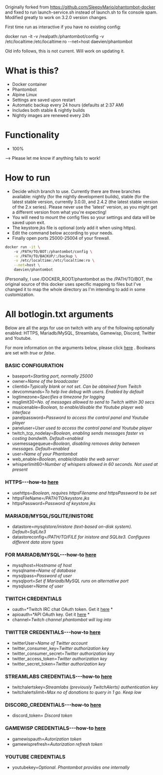 Originally forked from https://github.com/SleepyMario/phantombot-docker and fixed to run launch-service.sh instead of launch.sh to fix console spam. Modified greatly to work on 3.2.0 version changes.


First time run as interactive if you have no existing config:

docker run -it -v /realpath:/phantombot/config -v /etc/localtime:/etc/localtime:ro --net=host daevien/phantombot

Old info follows, this is not current. Will work on updating it.

# What is this?
* Docker container
* Phantombot
* Alpine Linux 
* Settings are saved upon restart
* Automatic backup every 24 hours (defaults at 2:37 AM)
* Includes both stable & nightly builds 
* Nightly images are renewed every 24h 

# Functionality
* 100%

--> Please let me know if anything fails to work!

# How to run
* Decide which branch to use. Currently there are three branches available: nightly (for the nightly development builds), stable (for the latest stable version, currently 3.0.0), and 2.4.2 (the latest stable version of the 2.x series). Please never use the 'latest' version, as you might get a different version from what you're expecting!
* You will need to mount the config files so your settings and data will be saved upon exit.
* The keystore.jks file is optional (only add it when using https).
* Edit the command below according to your needs.
* Finally open ports 25000-25004 of your firewall.
```sh
docker run -it \ 
	-v /PATH/TO/BOT:/phantombot/config \
	-v /PATH/TO/BACKUP/:/backup \
	-v /etc/localtime:/etc/localtime:ro \
	--net=host \
	daevien/phantombot
```
(Personally, I use /DOCKER_ROOT/phantombot as the /PATH/TO/BOT, the original source of this docker uses specific mapping to files but I've changed it to map the whole directory as I'm intending to add in some customization.

# All botlogin.txt arguments
Below are all the args for use on twitch with any of the following optionally enabled: HTTPS, Mariadb/MySQL, Streamlabs, Gamewisp, Discord, Twitter and Youtube.

For more information on the arguments below, please click [here](https://community.phantombot.tv/t/settings-for-botlogin-txt/78) .
Booleans are set with *true* or *false*.

### BASIC CONFIGURATION
* baseport=*Starting port, normally 25000*
* owner=*Name of the broadcaster*
* clientid=*Typically blank or not set. Can be obtained from Twitch*
* devcommands=*To help live debug with users. Enabled by default*
* logtimezone=*Specifies a timezone for logging*
* msglimit30=*No. of messages allowed to send to Twitch within 30 secs*
* musicenable=*Boolean, to enable/disable the Youtube player web interface*
* panelpassword=*Password to access the control panel and Youtube player*
* paneluser=*User used to access the control panel and Youtube player*
* twitch_tcp_nodelay=*Boolean, enabling sends  messages faster vs costing bandwith. Default=enabled*
* usemessagequeue=*Boolean, disabling removes delay between messages. Default=enabled*
* user=*Name of your Phantombot*
* web_enable=*Boolean, enable/disable the web server*
* whisperlimit60=*Number of whispers allowed in 60 seconds. Not used at present*
### HTTPS---how-to [here](https://community.phantombot.tv/t/how-to-enable-ssl-on-phantombot/71)
* usehttps=*Boolean, requires httpsFilename and httpsPassword to be set*
* httpsFileName=*/PATH/TO/keystore.jks*
* httpsPassword=*Password of keystore.jks*
### MARIADB/MYSQL/SQLITE/INISTORE
* datastore=*mysqlstore/inistore (text-based on-disk system). Default=SqlLite3*
* datastoreconfig=*/PATH/TO/FILE for inistore and SQLite3. Configures different data store types* 
### FOR MARIADB/MYSQL---how-to [here](https://community.phantombot.tv/t/mysql-configuration/73)
* mysqlhost=*Hostname of host*
* mysqlname=*Name of database*
* mysqlpass=*Password of user*
* mysqlport=*Set if Mariadb/MySQL runs on alternative port*
* mysqluser=*Name of user*
### TWITCH CREDENTIALS
* oauth=*Twitch IRC chat OAuth token. Get it [here](https://twitchapps.com/tmi/) *
* apioauth=*API OAuth key. Get it [here](https://twitchapps.com/tokengen/) *
* channel=*Twitch channel phantombot will log into*
### TWITTER CREDENTIALS---how-to [here](https://community.phantombot.tv/t/twitter-integration-setup/65)
* twitterUser=*Name of Twitter account*
* twitter_consumer_key=*Twitter authorization key*
* twitter_consumer_secret=*Twitter authorization key*
* twitter_access_token=*Twitter authorization key*
* twitter_secret_token=*Twitter authorization key*
### STREAMLABS CREDENTIALS---how-to [here](https://phantombot.tv/streamlabs/)
* twitchalertskey=*Streamlabs (previously TwitchAlerts) authentication key*
* twitchalertslimit=*Max no of donations to query in 1 go. Keep low*
### DISCORD_CREDENTIALS---how-to [here](https://community.phantombot.tv/t/discord-integration-setup/64)
* discord_token= *Discord token*
### GAMEWISP CREDENTIALS---how-to [here](https://phantombot.tv/gamewisp/)
* gamewispauth=*Autorization token*
* gamewisprefresh=*Autorization refresh token*
### YOUTUBE CREDENTIALS
* youtubekey=*Optional. Phantombot provides one internally*

